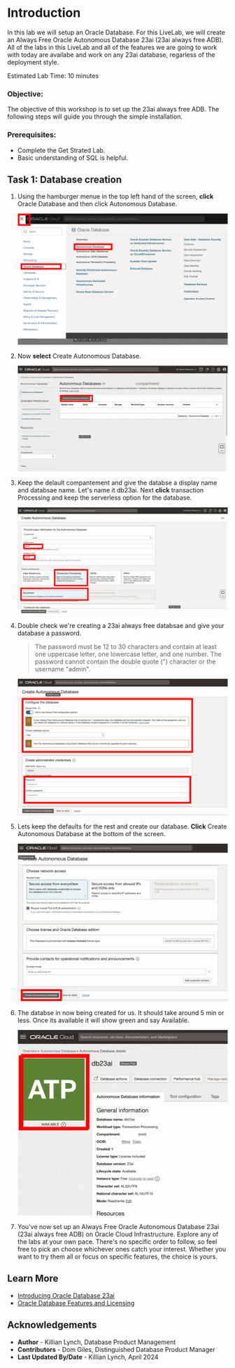 # Introduction

In this lab we will setup an Oracle Database. For this LiveLab, we will create an Always Free Oracle Autonomous Database 23ai (23ai always free ADB). All of the labs in this LiveLab and all of the features we are going to work with today are availabe and work on any 23ai database, regarless of the deployment style.

Estimated Lab Time: 10 minutes

### Objective:
The objective of this workshop is to set up the 23ai always free ADB. The following steps will guide you through the simple installation.

### Prerequisites:
- Complete the Get Strated Lab.
- Basic understanding of SQL is helpful.

## Task 1: Database creation
1. Using the hamburger menue in the top left hand of the screen, **click** Oracle Database and then click Autonomous Database.

    ![locate adb](images/im1.png " ")

2. Now **select** Create Autonomous Database.

    ![locate adb](images/im2.png " ")

3. Keep the delault compantement and give the databse a display name and databsae name. Let's name it db23ai. Next **click** transaction Processing and keep the serverless option for the database.

    ![locate adb](images/im3.png " ")

4. Double check we're creating a 23ai always free databsae and give your database a password. 
    > The password must be 12 to 30 characters and contain at least one uppercase letter, one lowercase letter, and one number. The password cannot contain the double quote (") character or the username "admin".

    ![locate adb](images/im4.png " ")

5. Lets keep the defaults for the rest and create our database. **Click** Create Autonomous Database at the bottom of the screen.

    ![locate adb](images/im5.png " ")

6. The databse in now being created for us. It should take around 5 min or less. Once its available it will show green and say Available.

    ![locate adb](images/im6.png " ")

7. You've now set up an Always Free Oracle Autonomous Database 23ai (23ai always free ADB) on Oracle Cloud Infrastructure. Explore any of the labs at your own pace. There's no specific order to follow, so feel free to pick an choose whichever ones catch your interest. Whether you want to try them all or focus on specific features, the choice is yours.


## Learn More

* [Introducing Oracle Database 23ai](https://blogs.oracle.com/database/post/oracle-database-23ai-the-next-long-term-support-release)
* [Oracle Database Features and Licensing]()

## Acknowledgements
* **Author** - Killian Lynch, Database Product Management
* **Contributors** - Dom Giles, Distinguished Database Product Manager
* **Last Updated By/Date** - Killian Lynch, April 2024
